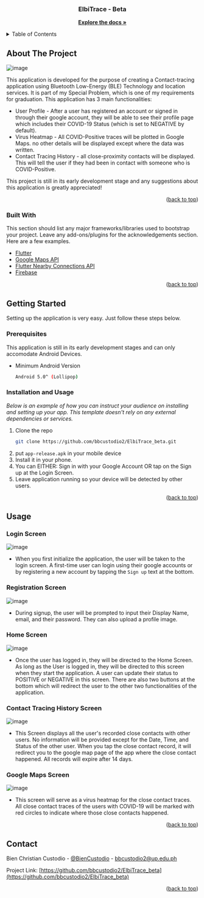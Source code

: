 <div id="top"></div>
<!--
*** Thanks for checking out the Best-README-Template. If you have a suggestion
*** that would make this better, please fork the repo and create a pull request
*** or simply open an issue with the tag "enhancement".
*** Don't forget to give the project a star!
*** Thanks again! Now go create something AMAZING! :D
-->


<!-- PROJECT LOGO -->
<div align="center">
  <h3 align="center">ElbiTrace - Beta</h3>

  <p align="center">
    <a href="https://github.com/bbcustodio2/ElbiTrace_beta"><strong>Explore the docs »</strong></a>
  </p>
</div>



<!-- TABLE OF CONTENTS -->
<details>
  <summary>Table of Contents</summary>
  <ol>
    <li>
      <a href="#about-the-project">About The Project</a>
      <ul>
        <li><a href="#built-with">Built With</a></li>
      </ul>
    </li>
    <li>
      <a href="#getting-started">Getting Started</a>
      <ul>
        <li><a href="#prerequisites">Prerequisites</a></li>
        <li><a href="#installation">Installation</a></li>
      </ul>
    </li>
    <li><a href="#contact">Contact</a></li>
  </ol>
</details>



<!-- ABOUT THE PROJECT -->
## About The Project

![image](https://user-images.githubusercontent.com/60213750/167064594-cf13ee5d-163e-49be-84d8-040bd47b273b.png)

This application is developed for the purpose of creating a Contact-tracing application using Bluetooth Low-Energy (BLE) Technology and location services. It is 
part of my Special Problem, which is one of my requirements for graduation. This application has 3 main functionalities: 

* User Profile - After a user has registered an account or signed in through their google account, they will be able to see their profile page which includes their COVID-19 Status (which is set to NEGATIVE by default). 
* Virus Heatmap - All COVID-Positive traces will be plotted in Google Maps. no other details will be displayed except where the data was written. 
* Contact Tracing History - all close-proximity contacts will be displayed. This will tell the user if they had been in contact with someone who is COVID-Positive.

This project is still in its early development stage and any suggestions about this application is greatly appreciated! 


<p align="right">(<a href="#top">back to top</a>)</p>

### Built With

This section should list any major frameworks/libraries used to bootstrap your project. Leave any add-ons/plugins for the acknowledgements section. Here are a few examples.

* [Flutter](https://flutter.dev/)
* [Google Maps API](https://developers.google.com/maps)
* [Flutter Nearby Connections API](https://pub.dev/packages/flutter_nearby_connections)
* [Firebase](https://firebase.google.com/)

<p align="right">(<a href="#top">back to top</a>)</p>



<!-- GETTING STARTED -->
## Getting Started

Setting up the application is very easy. Just follow these steps below.

### Prerequisites

This application is still in its early development stages and can only accomodate Android Devices. 
* Minimum Android Version
  ```sh
  Android 5.0^ (Lollipop)
  ```

### Installation and Usage

_Below is an example of how you can instruct your audience on installing and setting up your app. This template doesn't rely on any external dependencies or services._
1. Clone the repo
   ```sh
   git clone https://github.com/bbcustodio2/ElbiTrace_beta.git
   ```
3. put `app-release.apk` in your mobile device
4. Install it in your phone.
5. You can EITHER: Sign in with your Google Account OR tap on the Sign up at the Login Screen. 
6. Leave application running so your device will be detected by other users. 

<p align="right">(<a href="#top">back to top</a>)</p>

## Usage
### Login Screen
![image](https://user-images.githubusercontent.com/60213750/167064300-8c3cdc55-b84e-42f9-afa9-cab3f90dd64a.png)
* When you first initialize the application, the user will be taken to the login screen. A first-time user can login using their google accounts or by registering a new account by tapping the `Sign up` text at the bottom.

### Registration Screen
![image](https://user-images.githubusercontent.com/60213750/167064489-1d52b040-afd2-4676-953d-ab4120c1bf66.png)
* During signup, the user will be prompted to input their Display Name, email, and their password. They can also upload a profile image. 

### Home Screen
![image](https://user-images.githubusercontent.com/60213750/167064594-cf13ee5d-163e-49be-84d8-040bd47b273b.png)
* Once the user has logged in, they will be directed to the Home Screen. As long as the User is logged in, they will be directed to this screen when they start the application. A user can update their status to POSITIVE or NEGATIVE in this screen. There are also two buttons at the bottom which will redirect the user to the other two functionalities of the application.

### Contact Tracing History Screen
![image](https://user-images.githubusercontent.com/60213750/167064820-7e6ba289-f131-47b1-a015-18a2d7316969.png)
* This Screen displays all the user's recorded close contacts with other users. No information will be provided except for the Date, Time, and Status of the other user. When you tap the close contact record, it will redirect you to the google map page of the app where the close contact happened. All records will expire after 14 days. 

### Google Maps Screen
![image](https://user-images.githubusercontent.com/60213750/167065026-1c626e45-8133-4755-aa57-abfc65f18570.png)
* This screen will serve as a virus heatmap for the close contact traces. All close contact traces of the users with COVID-19 will be marked with red circles to indicate where those close contacts happened. 

<p align="right">(<a href="#top">back to top</a>)</p>



<!-- CONTACT -->
## Contact

Bien Christian Custodio - [@BienCustodio](https://twitter.com/your_username) - bbcustodio2@up.edu.ph

Project Link: [https://github.com/bbcustodio2/ElbiTrace_beta](https://github.com/bbcustodio2/ElbiTrace_beta)

<p align="right">(<a href="#top">back to top</a>)</p>


